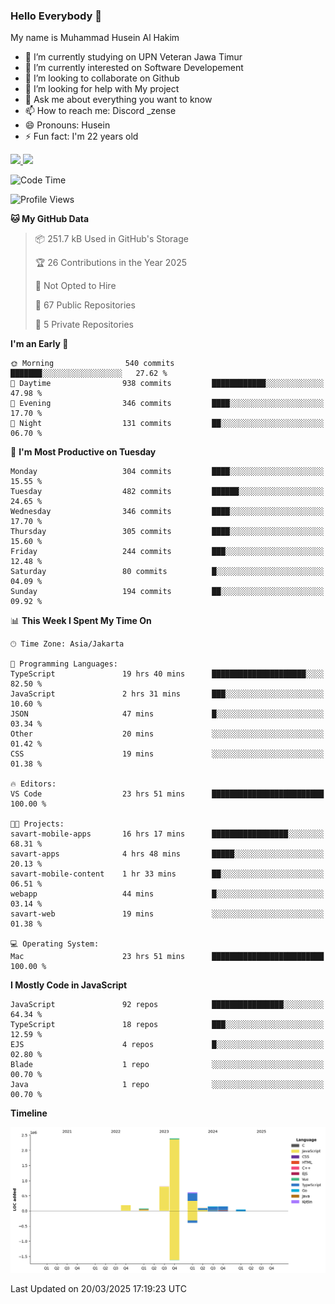 ### Hello Everybody 👋

My name is Muhammad Husein Al Hakim

- 🔭 I’m currently studying on UPN Veteran Jawa Timur
- 🌱 I’m currently interested on Software Developement
- 👯 I’m looking to collaborate on Github
- 🤔 I’m looking for help with My project
- 💬 Ask me about everything you want to know
- 📫 How to reach me: Discord _zense
- 😄 Pronouns: Husein
- ⚡ Fun fact: I'm 22 years old

<p align="left">
<a href="https://github.com/huseinhq">
  <img height="180em" src="https://github-readme-stats-eight-theta.vercel.app/api?username=huseinhq&show_icons=true&theme=algolia&include_all_commits=true&count_private=true"/>
  <img height="180em" src="https://github-readme-stats-eight-theta.vercel.app/api/top-langs/?username=huseinhq&layout=compact&langs_count=8&theme=algolia"/>
</a>
</p>

<!--START_SECTION:waka-->
![Code Time](http://img.shields.io/badge/Code%20Time-1%2C961%20hrs%2034%20mins-blue)

![Profile Views](http://img.shields.io/badge/Profile%20Views-0-blue)

**🐱 My GitHub Data** 

> 📦 251.7 kB Used in GitHub's Storage 
 > 
> 🏆 26 Contributions in the Year 2025
 > 
> 🚫 Not Opted to Hire
 > 
> 📜 67 Public Repositories 
 > 
> 🔑 5 Private Repositories 
 > 
**I'm an Early 🐤** 

```text
🌞 Morning                540 commits         ███████░░░░░░░░░░░░░░░░░░   27.62 % 
🌆 Daytime                938 commits         ████████████░░░░░░░░░░░░░   47.98 % 
🌃 Evening                346 commits         ████░░░░░░░░░░░░░░░░░░░░░   17.70 % 
🌙 Night                  131 commits         ██░░░░░░░░░░░░░░░░░░░░░░░   06.70 % 
```
📅 **I'm Most Productive on Tuesday** 

```text
Monday                   304 commits         ████░░░░░░░░░░░░░░░░░░░░░   15.55 % 
Tuesday                  482 commits         ██████░░░░░░░░░░░░░░░░░░░   24.65 % 
Wednesday                346 commits         ████░░░░░░░░░░░░░░░░░░░░░   17.70 % 
Thursday                 305 commits         ████░░░░░░░░░░░░░░░░░░░░░   15.60 % 
Friday                   244 commits         ███░░░░░░░░░░░░░░░░░░░░░░   12.48 % 
Saturday                 80 commits          █░░░░░░░░░░░░░░░░░░░░░░░░   04.09 % 
Sunday                   194 commits         ██░░░░░░░░░░░░░░░░░░░░░░░   09.92 % 
```


📊 **This Week I Spent My Time On** 

```text
🕑︎ Time Zone: Asia/Jakarta

💬 Programming Languages: 
TypeScript               19 hrs 40 mins      █████████████████████░░░░   82.50 % 
JavaScript               2 hrs 31 mins       ███░░░░░░░░░░░░░░░░░░░░░░   10.60 % 
JSON                     47 mins             █░░░░░░░░░░░░░░░░░░░░░░░░   03.34 % 
Other                    20 mins             ░░░░░░░░░░░░░░░░░░░░░░░░░   01.42 % 
CSS                      19 mins             ░░░░░░░░░░░░░░░░░░░░░░░░░   01.38 % 

🔥 Editors: 
VS Code                  23 hrs 51 mins      █████████████████████████   100.00 % 

🐱‍💻 Projects: 
savart-mobile-apps       16 hrs 17 mins      █████████████████░░░░░░░░   68.31 % 
savart-apps              4 hrs 48 mins       █████░░░░░░░░░░░░░░░░░░░░   20.13 % 
savart-mobile-content    1 hr 33 mins        ██░░░░░░░░░░░░░░░░░░░░░░░   06.51 % 
webapp                   44 mins             █░░░░░░░░░░░░░░░░░░░░░░░░   03.14 % 
savart-web               19 mins             ░░░░░░░░░░░░░░░░░░░░░░░░░   01.38 % 

💻 Operating System: 
Mac                      23 hrs 51 mins      █████████████████████████   100.00 % 
```

**I Mostly Code in JavaScript** 

```text
JavaScript               92 repos            ████████████████░░░░░░░░░   64.34 % 
TypeScript               18 repos            ███░░░░░░░░░░░░░░░░░░░░░░   12.59 % 
EJS                      4 repos             █░░░░░░░░░░░░░░░░░░░░░░░░   02.80 % 
Blade                    1 repo              ░░░░░░░░░░░░░░░░░░░░░░░░░   00.70 % 
Java                     1 repo              ░░░░░░░░░░░░░░░░░░░░░░░░░   00.70 % 
```



**Timeline**

![Lines of Code chart](https://raw.githubusercontent.com/HuseinHQ/HuseinHQ/main/assets/bar_graph.png)


 Last Updated on 20/03/2025 17:19:23 UTC
<!--END_SECTION:waka-->
